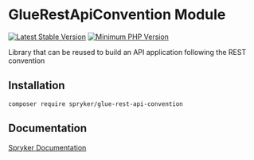# GlueRestApiConvention Module
[![Latest Stable Version](https://poser.pugx.org/spryker/glue-rest-api-convention/v/stable.svg)](https://packagist.org/packages/spryker/glue-rest-api-convention)
[![Minimum PHP Version](https://img.shields.io/badge/php-%3E%3D%207.4-8892BF.svg)](https://php.net/)

Library that can be reused to build an API application following the REST convention

## Installation

```
composer require spryker/glue-rest-api-convention
```

## Documentation

[Spryker Documentation](https://docs.spryker.com)
